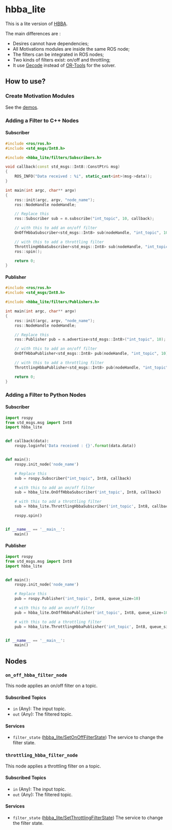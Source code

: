 # hbba_lite
This is a lite version of [HBBA](https://github.com/francoisferland/hbba).

The main differences are :
 - Desires cannot have dependencies;
 - All Motivations modules are inside the same ROS node;
 - The filters can be integrated in ROS nodes;
 - Two kinds of filters exist: on/off and throttling;
 - It use [Gecode](https://www.gecode.org/) instead of [OR-Tools](https://developers.google.com/optimization) for the solver.

## How to use?

### Create Motivation Modules
See the [demos](../demos).

### Adding a Filter to C++ Nodes

#### Subscriber
```cpp
#include <ros/ros.h>
#include <std_msgs/Int8.h>

#include <hbba_lite/filters/Subscribers.h>

void callback(const std_msgs::Int8::ConstPtr& msg)
{
    ROS_INFO("Data received : %i", static_cast<int>(msg->data));
}

int main(int argc, char** argv)
{
    ros::init(argc, argv, "node_name");
    ros::NodeHandle nodeHandle;

    // Replace this
    ros::Subscriber sub = n.subscribe("int_topic", 10, callback);

    // with this to add an on/off filter
    OnOffHbbaSubscriber<std_msgs::Int8> sub(nodeHandle, "int_topic", 10, &callback);

    // with this to add a throttling filter
    ThrottlingHbbaSubscriber<std_msgs::Int8> sub(nodeHandle, "int_topic", 10, &callback);
    ros::spin();

    return 0;
}
```

#### Publisher
```cpp
#include <ros/ros.h>
#include <std_msgs/Int8.h>

#include <hbba_lite/filters/Publishers.h>

int main(int argc, char** argv)
{
    ros::init(argc, argv, "node_name");
    ros::NodeHandle nodeHandle;

    // Replace this
    ros::Publisher pub = n.advertise<std_msgs::Int8>("int_topic", 10);

    // with this to add an on/off filter
    OnOffHbbaPublisher<std_msgs::Int8> pub(nodeHandle, "int_topic", 10);

    // with this to add a throttling filter
    ThrottlingHbbaPublisher<std_msgs::Int8> pub(nodeHandle, "int_topic", 10);

    return 0;
}

```

### Adding a Filter to Python Nodes

#### Subscriber
```python
import rospy
from std_msgs.msg import Int8
import hbba_lite


def callback(data):
    rospy.loginfo('Data received : {}'.format(data.data))


def main():
    rospy.init_node('node_name')

    # Replace this
    sub = rospy.Subscriber("int_topic", Int8, callback)

    # with this to add an on/off filter
    sub = hbba_lite.OnOffHbbaSubscriber('int_topic', Int8, callback)

    # with this to add a throttling filter
    sub = hbba_lite.ThrottlingHbbaSubscriber('int_topic', Int8, callback)

    rospy.spin()


if __name__ == '__main__':
    main()

```

#### Publisher
```python
import rospy
from std_msgs.msg import Int8
import hbba_lite


def main():
    rospy.init_node('node_name')

    # Replace this
    pub = rospy.Publisher('int_topic', Int8, queue_size=10)

    # with this to add an on/off filter
    pub = hbba_lite.OnOffHbbaPublisher('int_topic', Int8, queue_size=10)

    # with this to add a throttling filter
    pub = hbba_lite.ThrottlingHbbaPublisher('int_topic', Int8, queue_size=10)


if __name__ == '__main__':
    main()

```

## Nodes
### `on_off_hbba_filter_node`
This node applies an on/off filter on a topic.

#### Subscribed Topics
 - `in` (Any): The input topic.
 - `out` (Any): The filtered topic.

 #### Services
 - `filter_state` ([hbba_lite/SetOnOffFilterState](srv/SetOnOffFilterState.srv)) The service to change the filter state.


### `throttling_hbba_filter_node`
This node applies a throttling filter on a topic.

#### Subscribed Topics
 - `in` (Any): The input topic.
 - `out` (Any): The filtered topic.

 #### Services
 - `filter_state` ([hbba_lite/SetThrottlingFilterState](srv/SetThrottlingFilterState.srv)) The service to change the filter state.

